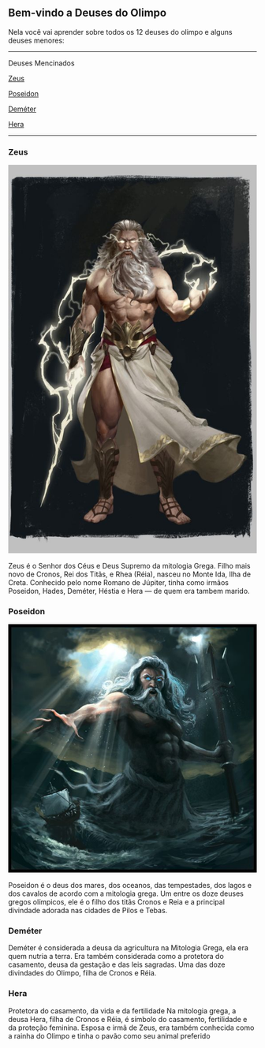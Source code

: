 ## Bem-vindo a Deuses do Olimpo

Nela você vai aprender sobre todos os 12 deuses do olimpo e alguns deuses menores:


*******
Deuses Mencinados 

  [Zeus](#Zeus)
  
  [Poseidon](#Poseidon)
  
  [Deméter](#Demetér)

  [Hera](#Hera)

*******
<div id='Zeus'/> 

### Zeus 
![image](https://github.com/Tarsilaschereroliveira/12-Deuses-do-Olimpo/blob/main/zeus.jpg?raw=true)

Zeus é o Senhor dos Céus e Deus Supremo da mitologia Grega. Filho mais novo de Cronos, Rei dos Titãs, e Rhea (Réia), nasceu no Monte Ida, Ilha de Creta. Conhecido pelo nome Romano 
de Júpiter, tinha como irmãos Poseidon, Hades, Deméter, Héstia e Hera — de quem era tambem marido.


<div id='Poseidon'/> 

### Poseidon
![image](https://github.com/Tarsilaschereroliveira/12-Deuses-do-Olimpo/blob/main/poseidon.jpg?raw=true)

Poseidon é o deus dos mares, dos oceanos, das tempestades, dos lagos e dos cavalos de acordo com a mitologia grega. Um entre os doze deuses gregos olímpicos, ele é o filho dos titãs Cronos e Reia e a principal divindade adorada nas cidades de Pilos e Tebas.


<div id='Deméter'/> 

### Deméter

Deméter é considerada a deusa da agricultura na Mitologia Grega, ela era quem nutria a terra. Era também considerada como a protetora do casamento, deusa da gestação e das leis sagradas. Uma das doze divindades do Olimpo, filha de Cronos e Réia.

<div id='Hera'/>

### Hera

Protetora do casamento, da vida e da fertilidade
Na mitologia grega, a deusa Hera, filha de Cronos e Réia, é símbolo do casamento, fertilidade e da proteção feminina. Esposa e irmã de Zeus, era também conhecida como a rainha do Olimpo e tinha o pavão como seu animal preferido
